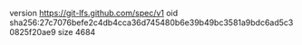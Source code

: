 version https://git-lfs.github.com/spec/v1
oid sha256:27c7076befe2c4db4cca36d745480b6e39b49bc3581a9bdc6ad5c30825f20ae9
size 4684
